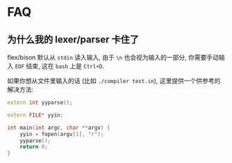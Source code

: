 # FAQ

## 为什么我的 lexer/parser 卡住了

flex/bison 默认从 `stdin` 读入输入, 由于 `\n` 也会视为输入的一部分, 你需要手动输入 `EOF` 结束, 这在 `bash` 上是 `Ctrl+D`. 

如果你想从文件里输入的话 (比如 `./compiler test.in`), 这里提供一个供参考的解决方法: 

```cpp
extern int yyparse();

extern FILE* yyin;

int main(int argc, char **argv) {
	yyin = fopen(argv[1], "r");
    yyparse();
    return 0;
}
```